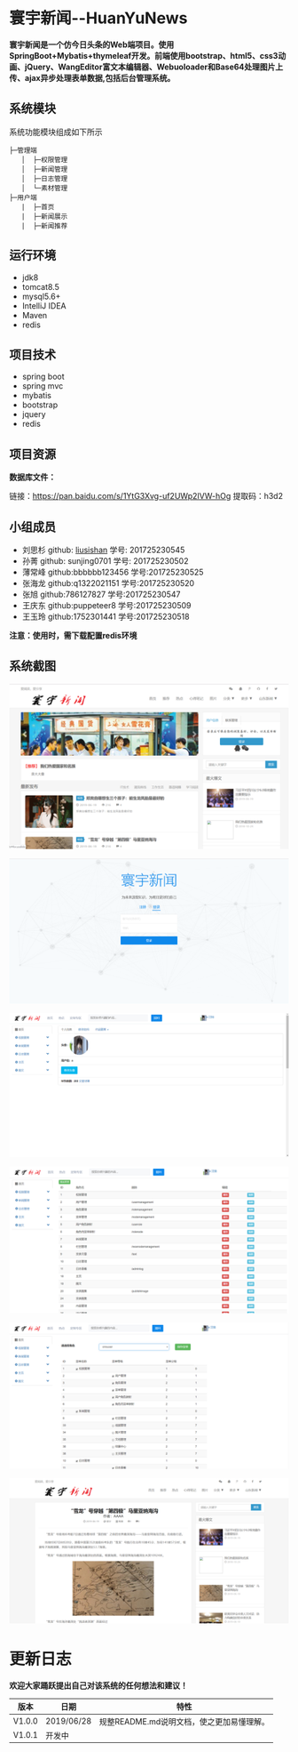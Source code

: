 # 寰宇新闻--HuanYuNews

**寰宇新闻是一个仿今日头条的Web端项目。使用SpringBoot+Mybatis+thymeleaf开发。前端使用bootstrap、html5、css3动画、jQuery、WangEditor富文本编辑器、Webuoloader和Base64处理图片上传、ajax异步处理表单数据,包括后台管理系统。**

## 系统模块

系统功能模块组成如下所示

```
├─管理端
   │  ├─权限管理
   │  ├─新闻管理
   │  ├─日志管理
   │  └─素材管理
├─用户端
   |  ├─首页
   |  ├─新闻展示
   |  ├─新闻推荐
```

## 运行环境

- jdk8
- tomcat8.5
- mysql5.6+
- IntelliJ IDEA
- Maven
- redis

## 项目技术

- spring boot
- spring mvc
- mybatis
- bootstrap
- jquery
- redis

## 项目资源

**数据库文件：** 

链接：https://pan.baidu.com/s/1YtG3Xvg-uf2UWp2IVW-hOg
提取码：h3d2



## 小组成员

- 刘思杉 github: [liusishan](https://github.com/) 学号: 201725230545
- 孙菁 github: sunjing0701 学号: 201725230502
- 薄常峰 github:bbbbbb123456 学号:201725230525
- 张海龙 github:q1322021151 学号:201725230520
- 张旭 github:786127827 学号:201725230547
- 王庆东  github:puppeteer8    学号:201725230509
- 王玉玲   github:1752301441    学号:201725230518











**注意：使用时，需下载配置redis环境**

## 系统截图

![](img/001.png)

![](img/2.png)

![4](img/3.png)

![](img/4.png)

![](img/5.png)

![](img/6.png)



# 更新日志

**欢迎大家踊跃提出自己对该系统的任何想法和建议！**

| 版本   | 日期       | 特性                                      |
| ------ | ---------- | ----------------------------------------- |
| V1.0.0 | 2019/06/28 | 规整README.md说明文档，使之更加易懂理解。 |
| V1.0.1 | 开发中     |                                           |